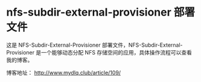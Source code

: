 # nfs-subdir-external-provisioner 部署文件

这是 NFS-Subdir-External-Provisioner 部署文件，NFS-Subdir-External-Provisioner 是一个能够动态分配 NFS 存储空间的应用，具体操作流程可以查看我的博客。

博客地址： http://www.mydlq.club/article/109/